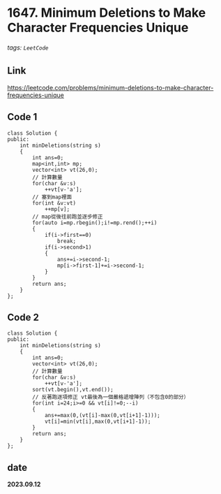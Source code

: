 # 1647. Minimum Deletions to Make Character Frequencies Unique
###### tags: `LeetCode`
## **Link**
https://leetcode.com/problems/minimum-deletions-to-make-character-frequencies-unique
## **Code 1**
```cpp=
class Solution {
public:
    int minDeletions(string s) 
    {
        int ans=0;
        map<int,int> mp;
        vector<int> vt(26,0);
        // 計算數量
        for(char &v:s)
            ++vt[v-'a'];
        // 塞到map裡面
        for(int &v:vt)
            ++mp[v];
        // map從後往前跑並逐步修正
        for(auto i=mp.rbegin();i!=mp.rend();++i)
        {
            if(i->first==0)
                break;
            if(i->second>1)
            {
                ans+=i->second-1;
                mp[i->first-1]+=i->second-1;
            }
        }
        return ans;
    }
};
```
## **Code 2**
```cpp=
class Solution {
public:
    int minDeletions(string s) 
    {
        int ans=0;
        vector<int> vt(26,0);
        // 計算數量
        for(char &v:s)
            ++vt[v-'a'];
        sort(vt.begin(),vt.end());
        // 反著跑逐項修正 vt最後為一個嚴格遞增陣列（不包含0的部分）
        for(int i=24;i>=0 && vt[i]!=0;--i)
        {
            ans+=max(0,(vt[i]-max(0,vt[i+1]-1)));
            vt[i]=min(vt[i],max(0,vt[i+1]-1));
        }
        return ans;
    }
};
```
## date
**2023.09.12**
